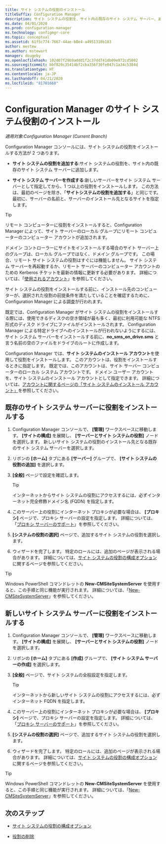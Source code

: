 ```yaml
---
title: サイト システムの役割のインストール
titleSuffix: Configuration Manager
description: サイト システムの役割を、サイト内の既存のサイト システム サーバー、または新しいサイト システム サーバーに追加します。
ms.date: 04/01/2020
ms.prod: configuration-manager
ms.technology: configmgr-core
ms.topic: conceptual
ms.assetid: 61f5c774-7667-44ae-b8e4-a4951318b183
author: mestew
ms.author: mstewart
manager: dougeby
ms.openlocfilehash: 102d07f29b9addd1f2c37dd741db09e972cd5802
ms.sourcegitcommit: bbf820c35414bf2cba356f30fe047c1a34c5384d
ms.translationtype: HT
ms.contentlocale: ja-JP
ms.lasthandoff: 04/21/2020
ms.locfileid: "81701660"
---
```

# <a name="install-site-system-roles-for-configuration-manager"></a>Configuration Manager のサイト システム役割のインストール

*適用対象:Configuration Manager (Current Branch)*

Configuration Manager コンソールには、サイト システムの役割をインストールする方法が 2 つあります。

- **サイト システムの役割を追加する**:サイト システムの役割を、サイト内の既存のサイト システム サーバーに追加します。

- **サイト システム サーバーを作成する**:新しいサーバーをサイト システム サーバーとして指定してから、1 つ以上の役割をインストールします。 この方法は、最初のページを除き、「**サイトシステムの役割を追加する**」と同じです。 最初に、サーバーの名前と、サーバーのインストール先となるサイトを指定します。

> [!TIP]
> リモート コンピューターに役割をインストールすると、Configuration Manager によって、サイト サーバーのローカル グループにリモート コンピューターのコンピューター アカウントが追加されます。
>
> ドメイン コントローラーにサイトをインストールする場合のサイト サーバー上のグループは、ローカル グループではなく、ドメイン グループです。 この場合、リモート サイト システムの役割はすぐには機能しません。 サイト システム サーバーを再起動するか、リモート サーバーのコンピューター アカウントのための Kerberos チケットを最新の情報に更新する必要があります。 詳細については、「[使用されるアカウント](../../../plan-design/hierarchy/accounts.md)」を参照してください。

サイト システムの役割をインストールする前に、インストール先のコンピューターが、選択された役割の前提条件を満たしていることを確認するために、Configuration Manager による調査が行われます。

既定では、Configuration Manager がサイト システムの役割をインストールする際には、使用できるディスクの空き領域が最も多く、最初に利用可能な NTFS 形式のディスク ドライブにファイルがインストールされます。 Configuration Manager による特定ドライブへのインストールが行われないようにするには、サイト システム サーバーをインストールする前に、**no_sms_on_drive.sms** と言う名前の空のファイルをドライブのルートに作成します。

Configuration Manager では、**サイト システムのインストール アカウント**を使用して役割をインストールします。 このアカウントは、役割をインストールするときに指定します。 既定では、このアカウントは、サイト サーバー コンピューターのローカル システム アカウントです。 ドメイン ユーザー アカウントを、サイト システムのインストール アカウントとして指定できます。 詳細については、[アカウントに関するページの「サイト システムのインストール アカウント」](../../../plan-design/hierarchy/accounts.md#site-system-installation-account)を参照してください。

## <a name="install-roles-on-an-existing-site-system-server"></a><a name="bkmk_addrole"></a>既存のサイト システム サーバーに役割をインストールする

1. Configuration Manager コンソールで、 **[管理]** ワークスペースに移動します。 **[サイトの構成]** を展開し、 **[サーバーとサイト システムの役割]** ノードを選択します。 新しいサイト システムの役割のインストール先となる既存のサイト システム サーバーを選択します。

1. リボンの **[ホーム]** タブにある **[サーバー]** グループで、 **[サイト システムの役割の追加]** を選択します。

1. **[全般]** ページで設定を確認します。

    > [!TIP]
    >  インターネットからサイト システムの役割にアクセスするには、必ずインターネット完全修飾ドメイン名 (FQDN) を指定します。

1. このサーバー上の役割にインターネット プロキシが必要な場合は、 **[プロキシ]** ページで、プロキシ サーバーの設定を指定します。 詳細については、「[プロキシ サーバーのサポート](../../../plan-design/network/proxy-server-support.md)」を参照してください。

1. **[システムの役割の選択]** ページで、追加するサイト システムの役割を選択します。

1. ウィザードを完了します。 特定のロールには、追加のページが表示される場合があります。 詳細については、[サイト システムの役割の構成オプション](configuration-options-for-site-system-roles.md)に関するページを参照してください。

> [!TIP]
> Windows PowerShell コマンドレットの **New-CMSiteSystemServer** を使用すると、この手順と同じ機能が実行されます。 詳細については、「[New-CMSiteSystemServer](https://docs.microsoft.com/powershell/module/configurationmanager/new-cmsitesystemserver?view=sccm-ps)」を参照してください。

## <a name="install-roles-on-a-new-site-system-server"></a><a name="bkmk_createnew"></a> 新しいサイト システム サーバーに役割をインストールする

1. Configuration Manager コンソールで、 **[管理]** ワークスペースに移動します。 **[サイトの構成]** を展開し、 **[サーバーとサイト システムの役割]** ノードを選択します。

1. リボンの **[ホーム]** タブにある **[作成]** グループで、 **[サイト システム サーバーの作成]** を選択します。

1. **[全般]** ページで、サイト システムの全般設定を指定します。

    > [!TIP]
    > インターネットから新しいサイト システムの役割にアクセスするには、必ずインターネット FQDN を指定します。

1. このサーバー上の役割にインターネット プロキシが必要な場合は、 **[プロキシ]** ページで、プロキシ サーバーの設定を指定します。 詳細については、「[プロキシ サーバーのサポート](../../../plan-design/network/proxy-server-support.md)」を参照してください。

1. **[システムの役割の選択]** ページで、追加するサイト システムの役割を選択します。

1. ウィザードを完了します。 特定のロールには、追加のページが表示される場合があります。 詳細については、[サイト システムの役割の構成オプション](configuration-options-for-site-system-roles.md)に関するページを参照してください。

> [!TIP]
> Windows PowerShell コマンドレットの **New-CMSiteSystemServer** を使用すると、この手順と同じ機能が実行されます。 詳細については、「[New-CMSiteSystemServer](https://docs.microsoft.com/powershell/module/configurationmanager/new-cmsitesystemserver?view=sccm-ps)」を参照してください。

## <a name="next-steps"></a>次のステップ

- [サイト システムの役割の構成オプション](configuration-options-for-site-system-roles.md)

- [役割の削除](../install/uninstall-sites-and-hierarchies.md#bkmk_role)
